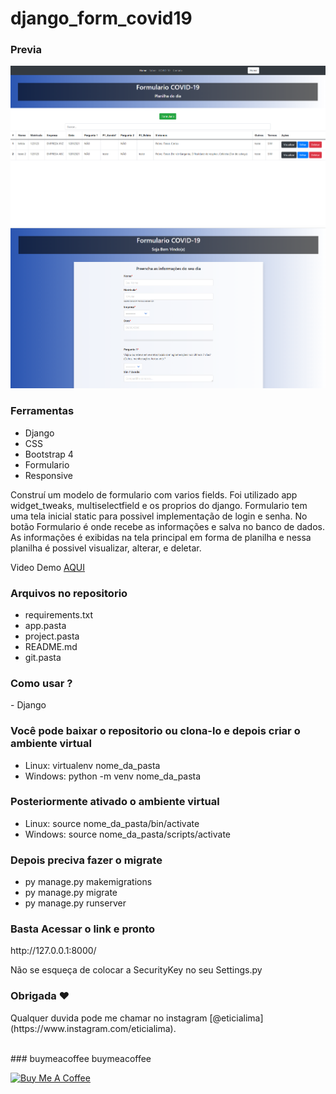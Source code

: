 # django_form_covid19
 
### Previa
 
<img src="git/demo1.png?raw=true"/>
<img src="git/demo2.png?raw=true"/>

### Ferramentas
* Django
* CSS 
* Bootstrap 4
* Formulario
* Responsive

<p>Construí um modelo de formulario com varios fields. Foi utilizado app widget_tweaks, multiselectfield e os proprios do django. Formulario tem uma tela inicial static para possivel implementação de login e senha. No botão Formulario é onde recebe as informações e salva no banco de dados. As informações é exibidas na tela principal em forma de planilha e nessa planilha é possivel visualizar, alterar, e deletar.</p>

Video Demo <a href="https://www.youtube.com/watch?v=R9VUWtRy8F0" >AQUI</a>

### Arquivos no repositorio
* requirements.txt
* app.pasta
* project.pasta
* README.md
* git.pasta

### Como usar ? 
<p>- Django </P> 

### Você pode baixar o repositorio ou clona-lo e depois criar o ambiente virtual 
* Linux: virtualenv nome_da_pasta
* Windows: python -m venv nome_da_pasta

### Posteriormente ativado o ambiente virtual 
* Linux: source nome_da_pasta/bin/activate
* Windows: source nome_da_pasta/scripts/activate 

### Depois preciva fazer o migrate 
* py manage.py makemigrations
* py manage.py migrate
* py manage.py runserver
 
### Basta Acessar o link e pronto 
<p>http://127.0.0.1:8000/</p> 
 
<p>Não se esqueça de colocar a SecurityKey no seu Settings.py</p>  

### Obrigada ❤️
<p>Qualquer duvida pode me chamar no instagram [@eticialima](https://www.instagram.com/eticialima).</p> 
<br> 
###  buymeacoffee buymeacoffee
 
<a  href="https://www.buymeacoffee.com/leticialima" target="_blank"><img  src="https://cdn.buymeacoffee.com/buttons/default-red.png" alt="Buy Me A Coffee" height="40" width="170" ></a>
</p><br>  
